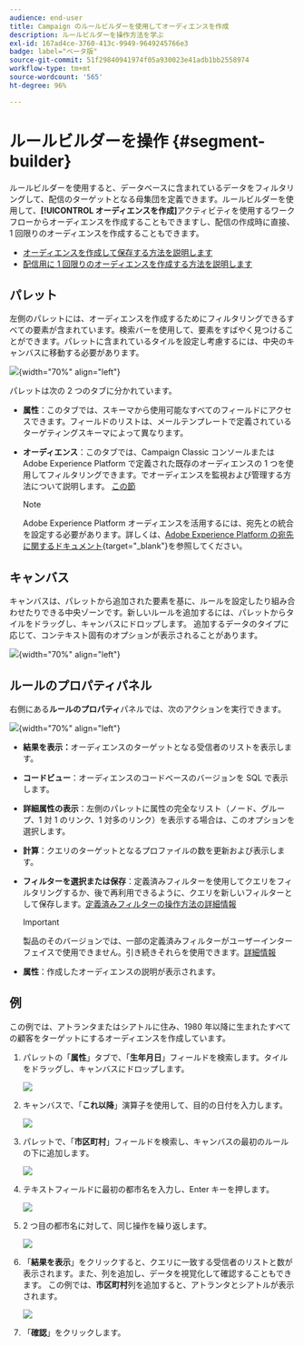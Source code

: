 ```yaml
---
audience: end-user
title: Campaign のルールビルダーを使用してオーディエンスを作成
description: ルールビルダーを操作方法を学ぶ
exl-id: 167ad4ce-3760-413c-9949-9649245766e3
badge: label="ベータ版"
source-git-commit: 51f29840941974f05a930023e41adb1bb2558974
workflow-type: tm+mt
source-wordcount: '565'
ht-degree: 96%

---
```


# ルールビルダーを操作 {#segment-builder}

ルールビルダーを使用すると、データベースに含まれているデータをフィルタリングして、配信のターゲットとなる母集団を定義できます。ルールビルダーを使用して、**[!UICONTROL オーディエンスを作成]**&#x200B;アクティビティを使用するワークフローからオーディエンスを作成することもできますし、配信の作成時に直接、1 回限りのオーディエンスを作成することもできます。

* [オーディエンスを作成して保存する方法を説明します](create-audience.md)
* [配信用に 1 回限りのオーディエンスを作成する方法を説明します](one-time-audience.md)

## パレット

左側のパレットには、オーディエンスを作成するためにフィルタリングできるすべての要素が含まれています。検索バーを使用して、要素をすばやく見つけることができます。パレットに含まれているタイルを設定し考慮するには、中央のキャンバスに移動する必要があります。

![](assets/segment-builder2.png){width="70%" align="left"}

パレットは次の 2 つのタブに分かれています。

* **属性**：このタブでは、スキーマから使用可能なすべてのフィールドにアクセスできます。フィールドのリストは、メールテンプレートで定義されているターゲティングスキーマによって異なります。

* **オーディエンス**：このタブでは、Campaign Classic コンソールまたは Adobe Experience Platform で定義された既存のオーディエンスの 1 つを使用してフィルタリングできます。でオーディエンスを監視および管理する方法について説明します。 [この節](manage-audience.md)

  >[!NOTE]
  >
  >Adobe Experience Platform オーディエンスを活用するには、宛先との統合を設定する必要があります。詳しくは、[Adobe Experience Platform の宛先に関するドキュメント](https://experienceleague.adobe.com/docs/experience-platform/destinations/home.html?lang=ja){target="_blank"}を参照してください。

## キャンバス

キャンバスは、パレットから追加された要素を基に、ルールを設定したり組み合わせたりできる中央ゾーンです。新しいルールを追加するには、パレットからタイルをドラッグし、キャンバスにドロップします。 追加するデータのタイプに応じて、コンテキスト固有のオプションが表示されることがあります。

![](assets/segment-builder4.png){width="70%" align="left"}

## ルールのプロパティパネル

右側にある&#x200B;**ルールのプロパティ**&#x200B;パネルでは、次のアクションを実行できます。

![](assets/segment-builder5.png){width="70%" align="left"}

* **結果を表示：**&#x200B;オーディエンスのターゲットとなる受信者のリストを表示します。
* **コードビュー**：オーディエンスのコードベースのバージョンを SQL で表示します。
* **詳細属性の表示**：左側のパレットに属性の完全なリスト（ノード、グループ、1 対 1 のリンク、1 対多のリンク）を表示する場合は、このオプションを選択します。
* **計算**：クエリのターゲットとなるプロファイルの数を更新および表示します。
* **フィルターを選択または保存**：定義済みフィルターを使用してクエリをフィルタリングするか、後で再利用できるように、クエリを新しいフィルターとして保存します。[定義済みフィルターの操作方法の詳細情報](../get-started/predefined-filters.md)

  >[!IMPORTANT]
  >
  >製品のそのバージョンでは、一部の定義済みフィルターがユーザーインターフェイスで使用できません。引き続きそれらを使用できます。[詳細情報](../get-started/guardrails.md#predefined-filters-filters-guardrails-limitations)

* **属性**：作成したオーディエンスの説明が表示されます。

## 例

この例では、アトランタまたはシアトルに住み、1980 年以降に生まれたすべての顧客をターゲットにするオーディエンスを作成しています。

1. パレットの「**属性**」タブで、「**生年月日**」フィールドを検索します。タイルをドラッグし、キャンバスにドロップします。

   ![](assets/segment-builder6.png)

1. キャンバスで、「**これ以降**」演算子を使用して、目的の日付を入力します。

   ![](assets/segment-builder7.png)

1. パレットで、「**市区町村**」フィールドを検索し、キャンバスの最初のルールの下に追加します。

   ![](assets/segment-builder8.png)

1. テキストフィールドに最初の都市名を入力し、Enter キーを押します。

   ![](assets/segment-builder9.png)

1. 2 つ目の都市名に対して、同じ操作を繰り返します。

   ![](assets/segment-builder10.png)

1. 「**結果を表示**」をクリックすると、クエリに一致する受信者のリストと数が表示されます。また、列を追加し、データを視覚化して確認することもできます。 この例では、**市区町村**&#x200B;列を追加すると、アトランタとシアトルが表示されます。

   ![](assets/segment-builder11.png)

1. 「**確認**」をクリックします。